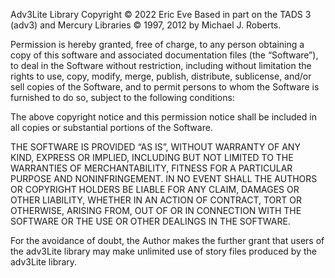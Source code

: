 Adv3Lite Library Copyright © 2022 Eric Eve
Based in part on the TADS 3 (adv3) and Mercury Libraries © 1997, 2012 by Michael J. Roberts.

Permission is hereby granted, free of charge, to any person obtaining a copy of this software and associated documentation files (the “Software”), to deal in the Software without restriction, including without limitation the rights to use, copy, modify, merge, publish, distribute, sublicense, and/or sell copies of the Software, and to permit persons to whom the Software is furnished to do so, subject to the following conditions:

The above copyright notice and this permission notice shall be included in all copies or substantial portions of the Software.

THE SOFTWARE IS PROVIDED “AS IS”, WITHOUT WARRANTY OF ANY KIND, EXPRESS OR IMPLIED, INCLUDING BUT NOT LIMITED TO THE WARRANTIES OF MERCHANTABILITY, FITNESS FOR A PARTICULAR PURPOSE AND NONINFRINGEMENT. IN NO EVENT SHALL THE AUTHORS OR COPYRIGHT HOLDERS BE LIABLE FOR ANY CLAIM, DAMAGES OR OTHER LIABILITY, WHETHER IN AN ACTION OF CONTRACT, TORT OR OTHERWISE, ARISING FROM, OUT OF OR IN CONNECTION WITH THE SOFTWARE OR THE USE OR OTHER DEALINGS IN THE SOFTWARE.

For the avoidance of doubt, the Author makes the further grant that users of the adv3Lite library may make unlimited use of story files produced by the adv3Lite library.
